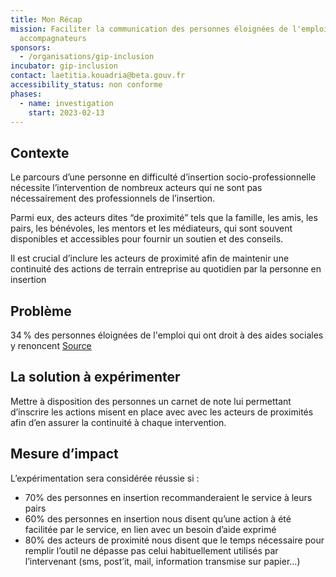 ```yaml
---
title: Mon Récap
mission: Faciliter la communication des personnes éloignées de l'emploi avec les
  accompagnateurs
sponsors:
  - /organisations/gip-inclusion
incubator: gip-inclusion
contact: laetitia.kouadria@beta.gouv.fr
accessibility_status: non conforme
phases:
  - name: investigation
    start: 2023-02-13
---
```

## Contexte

Le parcours d’une personne en difficulté d’insertion socio-professionnelle nécessite l’intervention de nombreux acteurs qui ne sont pas nécessairement des professionnels de l’insertion.

Parmi eux, des acteurs dites “de proximité” tels que la famille, les amis, les pairs, les bénévoles, les mentors et les médiateurs, qui sont souvent disponibles et accessibles pour fournir un soutien et des conseils.

Il est crucial d’inclure les acteurs de proximité afin de maintenir une continuité des actions de terrain entreprise au quotidien par la personne en insertion

## Problème

34 % des personnes éloignées de l'emploi qui ont droit à des aides sociales y renoncent
[Source](https://drees.solidarites-sante.gouv.fr/publications-communique-de-presse/les-dossiers-de-la-drees/mesurer-regulierement-le-non-recours-au)

## La solution à expérimenter
Mettre à disposition des personnes un carnet de note lui permettant d’inscrire les actions misent en place avec avec les acteurs de proximités afin d’en assurer la continuité à chaque intervention.

## Mesure d’impact

L’expérimentation sera considérée réussie si :

- 70% des personnes en insertion recommanderaient le service à leurs pairs
- 60% des personnes en insertion nous disent qu’une action à été facilitée par le service, en lien avec un besoin d’aide exprimé
- 80% des acteurs de proximité nous disent que le temps nécessaire pour remplir l’outil ne dépasse pas celui habituellement utilisés par l’intervenant (sms, post’it, mail, information transmise sur papier…)
